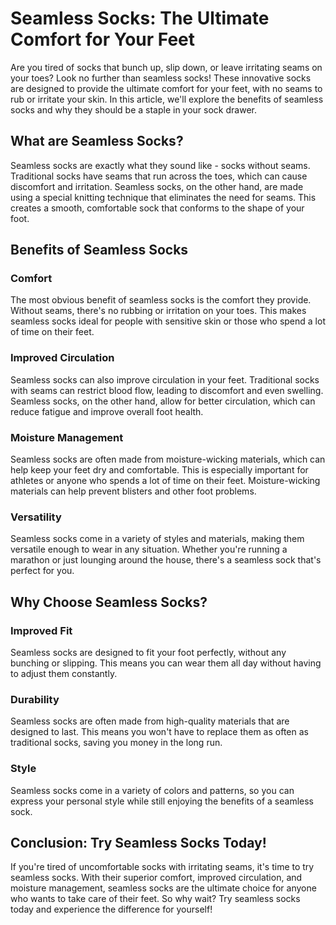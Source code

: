 # Seamless Socks: The Ultimate Comfort for Your Feet

Are you tired of socks that bunch up, slip down, or leave irritating seams on your toes? Look no further than seamless socks! These innovative socks are designed to provide the ultimate comfort for your feet, with no seams to rub or irritate your skin. In this article, we'll explore the benefits of seamless socks and why they should be a staple in your sock drawer.

## What are Seamless Socks?

Seamless socks are exactly what they sound like - socks without seams. Traditional socks have seams that run across the toes, which can cause discomfort and irritation. Seamless socks, on the other hand, are made using a special knitting technique that eliminates the need for seams. This creates a smooth, comfortable sock that conforms to the shape of your foot.

## Benefits of Seamless Socks

### Comfort

The most obvious benefit of seamless socks is the comfort they provide. Without seams, there's no rubbing or irritation on your toes. This makes seamless socks ideal for people with sensitive skin or those who spend a lot of time on their feet.

### Improved Circulation

Seamless socks can also improve circulation in your feet. Traditional socks with seams can restrict blood flow, leading to discomfort and even swelling. Seamless socks, on the other hand, allow for better circulation, which can reduce fatigue and improve overall foot health.

### Moisture Management

Seamless socks are often made from moisture-wicking materials, which can help keep your feet dry and comfortable. This is especially important for athletes or anyone who spends a lot of time on their feet. Moisture-wicking materials can help prevent blisters and other foot problems.

### Versatility

Seamless socks come in a variety of styles and materials, making them versatile enough to wear in any situation. Whether you're running a marathon or just lounging around the house, there's a seamless sock that's perfect for you.

## Why Choose Seamless Socks?

### Improved Fit

Seamless socks are designed to fit your foot perfectly, without any bunching or slipping. This means you can wear them all day without having to adjust them constantly.

### Durability

Seamless socks are often made from high-quality materials that are designed to last. This means you won't have to replace them as often as traditional socks, saving you money in the long run.

### Style

Seamless socks come in a variety of colors and patterns, so you can express your personal style while still enjoying the benefits of a seamless sock.

## Conclusion: Try Seamless Socks Today!

If you're tired of uncomfortable socks with irritating seams, it's time to try seamless socks. With their superior comfort, improved circulation, and moisture management, seamless socks are the ultimate choice for anyone who wants to take care of their feet. So why wait? Try seamless socks today and experience the difference for yourself!